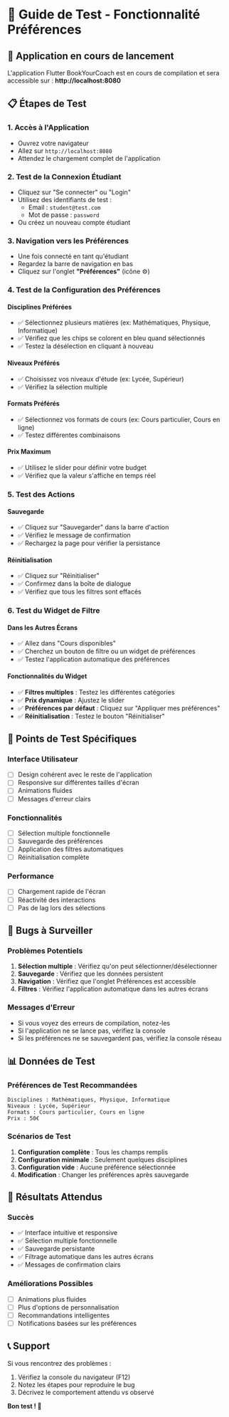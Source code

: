 # 🧪 Guide de Test - Fonctionnalité Préférences

## 🚀 Application en cours de lancement

L'application Flutter BookYourCoach est en cours de compilation et sera accessible sur :
**http://localhost:8080**

## 📋 Étapes de Test

### 1. **Accès à l'Application**
- Ouvrez votre navigateur
- Allez sur `http://localhost:8080`
- Attendez le chargement complet de l'application

### 2. **Test de la Connexion Étudiant**
- Cliquez sur "Se connecter" ou "Login"
- Utilisez des identifiants de test :
  - Email : `student@test.com`
  - Mot de passe : `password`
- Ou créez un nouveau compte étudiant

### 3. **Navigation vers les Préférences**
- Une fois connecté en tant qu'étudiant
- Regardez la barre de navigation en bas
- Cliquez sur l'onglet **"Préférences"** (icône ⚙️)

### 4. **Test de la Configuration des Préférences**

#### **Disciplines Préférées**
- ✅ Sélectionnez plusieurs matières (ex: Mathématiques, Physique, Informatique)
- ✅ Vérifiez que les chips se colorent en bleu quand sélectionnés
- ✅ Testez la désélection en cliquant à nouveau

#### **Niveaux Préférés**
- ✅ Choisissez vos niveaux d'étude (ex: Lycée, Supérieur)
- ✅ Vérifiez la sélection multiple

#### **Formats Préférés**
- ✅ Sélectionnez vos formats de cours (ex: Cours particulier, Cours en ligne)
- ✅ Testez différentes combinaisons

#### **Prix Maximum**
- ✅ Utilisez le slider pour définir votre budget
- ✅ Vérifiez que la valeur s'affiche en temps réel

### 5. **Test des Actions**

#### **Sauvegarde**
- ✅ Cliquez sur "Sauvegarder" dans la barre d'action
- ✅ Vérifiez le message de confirmation
- ✅ Rechargez la page pour vérifier la persistance

#### **Réinitialisation**
- ✅ Cliquez sur "Réinitialiser"
- ✅ Confirmez dans la boîte de dialogue
- ✅ Vérifiez que tous les filtres sont effacés

### 6. **Test du Widget de Filtre**

#### **Dans les Autres Écrans**
- ✅ Allez dans "Cours disponibles"
- ✅ Cherchez un bouton de filtre ou un widget de préférences
- ✅ Testez l'application automatique des préférences

#### **Fonctionnalités du Widget**
- ✅ **Filtres multiples** : Testez les différentes catégories
- ✅ **Prix dynamique** : Ajustez le slider
- ✅ **Préférences par défaut** : Cliquez sur "Appliquer mes préférences"
- ✅ **Réinitialisation** : Testez le bouton "Réinitialiser"

## 🎯 Points de Test Spécifiques

### **Interface Utilisateur**
- [ ] Design cohérent avec le reste de l'application
- [ ] Responsive sur différentes tailles d'écran
- [ ] Animations fluides
- [ ] Messages d'erreur clairs

### **Fonctionnalités**
- [ ] Sélection multiple fonctionnelle
- [ ] Sauvegarde des préférences
- [ ] Application des filtres automatiques
- [ ] Réinitialisation complète

### **Performance**
- [ ] Chargement rapide de l'écran
- [ ] Réactivité des interactions
- [ ] Pas de lag lors des sélections

## 🐛 Bugs à Surveiller

### **Problèmes Potentiels**
1. **Sélection multiple** : Vérifiez qu'on peut sélectionner/désélectionner
2. **Sauvegarde** : Vérifiez que les données persistent
3. **Navigation** : Vérifiez que l'onglet Préférences est accessible
4. **Filtres** : Vérifiez l'application automatique dans les autres écrans

### **Messages d'Erreur**
- Si vous voyez des erreurs de compilation, notez-les
- Si l'application ne se lance pas, vérifiez la console
- Si les préférences ne se sauvegardent pas, vérifiez la console réseau

## 📊 Données de Test

### **Préférences de Test Recommandées**
```
Disciplines : Mathématiques, Physique, Informatique
Niveaux : Lycée, Supérieur
Formats : Cours particulier, Cours en ligne
Prix : 50€
```

### **Scénarios de Test**
1. **Configuration complète** : Tous les champs remplis
2. **Configuration minimale** : Seulement quelques disciplines
3. **Configuration vide** : Aucune préférence sélectionnée
4. **Modification** : Changer les préférences après sauvegarde

## 🎉 Résultats Attendus

### **Succès**
- ✅ Interface intuitive et responsive
- ✅ Sélection multiple fonctionnelle
- ✅ Sauvegarde persistante
- ✅ Filtrage automatique dans les autres écrans
- ✅ Messages de confirmation clairs

### **Améliorations Possibles**
- [ ] Animations plus fluides
- [ ] Plus d'options de personnalisation
- [ ] Recommandations intelligentes
- [ ] Notifications basées sur les préférences

## 📞 Support

Si vous rencontrez des problèmes :
1. Vérifiez la console du navigateur (F12)
2. Notez les étapes pour reproduire le bug
3. Décrivez le comportement attendu vs observé

**Bon test ! 🚀**
